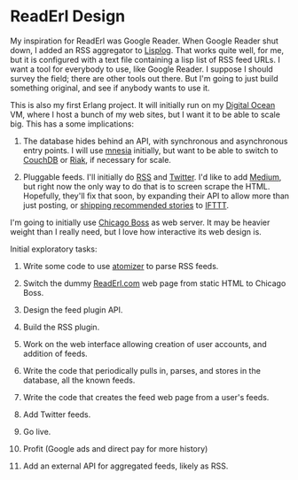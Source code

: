 ReadErl Design
=====

My inspiration for ReadErl was Google Reader. When Google Reader shut down, I added an RSS aggregator to [Lisplog](https://lisplog.org/). That works quite well, for me, but it is configured with a text file containing a lisp list of RSS feed URLs. I want a tool for everybody to use, like Google Reader. I suppose I should survey the field; there are other tools out there. But I'm going to just build something original, and see if anybody wants to use it.

This is also my first Erlang project. It will initially run on my [Digital Ocean](https://www.digitalocean.com/) VM, where I host a bunch of my web sites, but I want it to be able to scale big. This has a some implications:

1. The database hides behind an API, with synchronous and asynchronous entry points. I will use [mnesia](http://www.erlang.org/doc/man/mnesia.html) initially, but want to be able to switch to [CouchDB](http://couchdb.apache.org/) or [Riak](http://basho.com/products/), if necessary for scale.

2. Pluggable feeds. I'll initially do [RSS](https://en.wikipedia.org/wiki/RSS) and [Twitter](https://dev.twitter.com/overview/documentation). I'd like to add [Medium](https://medium.com/), but right now the only way to do that is to screen scrape the HTML. Hopefully, they'll fix that soon, by expanding their API to allow more than just posting, or [shipping recommended stories](https://ifttt.com/recipes/331251-tweet-medium-stories-you-ve-recommended) to [IFTTT](https://ifttt.com/).

I'm going to initially use [Chicago Boss](http://chicagoboss.org/) as web server. It may be heavier weight than I really need, but I love how interactive its web design is.

Initial exploratory tasks:

1. Write some code to use [atomizer](https://github.com/ipinak/atomizer) to parse RSS feeds.

2. Switch the dummy [ReadErl.com](http://ReadErl.com) web page from static HTML to Chicago Boss.

3. Design the feed plugin API.

4. Build the RSS plugin.

5. Work on the web interface allowing creation of user accounts, and addition of feeds.

6. Write the code that periodically pulls in, parses, and stores in the database, all the known feeds.

7. Write the code that creates the feed web page from a user's feeds.

8. Add Twitter feeds.

9. Go live.

10. Profit (Google ads and direct pay for more history)

11. Add an external API for aggregated feeds, likely as RSS.

